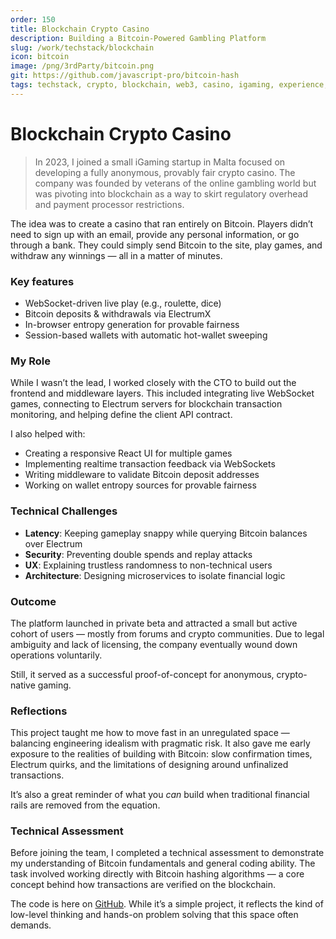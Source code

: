 ```yaml
---
order: 150
title: Blockchain Crypto Casino
description: Building a Bitcoin-Powered Gambling Platform
slug: /work/techstack/blockchain
icon: bitcoin
image: /png/3rdParty/bitcoin.png
git: https://github.com/javascript-pro/bitcoin-hash
tags: techstack, crypto, blockchain, web3, casino, igaming, experience, bitcoin, malta
---
```


# Blockchain Crypto Casino

> In 2023, I joined a small iGaming startup in Malta focused on developing a fully anonymous, provably fair crypto casino. The company was founded by veterans of the online gambling world but was pivoting into blockchain as a way to skirt regulatory overhead and payment processor restrictions.

The idea was to create a casino that ran entirely on Bitcoin. Players didn’t need to sign up with an email, provide any personal information, or go through a bank. They could simply send Bitcoin to the site, play games, and withdraw any winnings — all in a matter of minutes.

### Key features

- WebSocket-driven live play (e.g., roulette, dice)
- Bitcoin deposits & withdrawals via ElectrumX
- In-browser entropy generation for provable fairness
- Session-based wallets with automatic hot-wallet sweeping

### My Role

While I wasn’t the lead, I worked closely with the CTO to build out the frontend and middleware layers. This included integrating live WebSocket games, connecting to Electrum servers for blockchain transaction monitoring, and helping define the client API contract.

I also helped with:

- Creating a responsive React UI for multiple games
- Implementing realtime transaction feedback via WebSockets
- Writing middleware to validate Bitcoin deposit addresses
- Working on wallet entropy sources for provable fairness

### Technical Challenges

- **Latency**: Keeping gameplay snappy while querying Bitcoin balances over Electrum
- **Security**: Preventing double spends and replay attacks
- **UX**: Explaining trustless randomness to non-technical users
- **Architecture**: Designing microservices to isolate financial logic

### Outcome

The platform launched in private beta and attracted a small but active cohort of users — mostly from forums and crypto communities. Due to legal ambiguity and lack of licensing, the company eventually wound down operations voluntarily.

Still, it served as a successful proof-of-concept for anonymous, crypto-native gaming.

### Reflections

This project taught me how to move fast in an unregulated space — balancing engineering idealism with pragmatic risk. It also gave me early exposure to the realities of building with Bitcoin: slow confirmation times, Electrum quirks, and the limitations of designing around unfinalized transactions.

It’s also a great reminder of what you _can_ build when traditional financial rails are removed from the equation.

### Technical Assessment

Before joining the team, I completed a technical assessment to demonstrate my understanding of Bitcoin fundamentals and general coding ability. The task involved working directly with Bitcoin hashing algorithms — a core concept behind how transactions are verified on the blockchain.

The code is here on [GitHub](https://github.com/javascript-pro/bitcoin-hash). While it’s a simple project, it reflects the kind of low-level thinking and hands-on problem solving that this space often demands.
